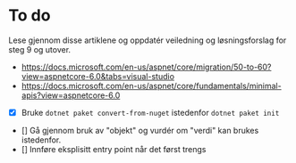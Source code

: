 # To do

Lese gjennom disse artiklene og oppdatér veiledning og løsningsforslag for steg 9 og utover.

- <https://docs.microsoft.com/en-us/aspnet/core/migration/50-to-60?view=aspnetcore-6.0&tabs=visual-studio>
- <https://docs.microsoft.com/en-us/aspnet/core/fundamentals/minimal-apis?view=aspnetcore-6.0>
- [X] Bruke `dotnet paket convert-from-nuget` istedenfor `dotnet paket init`
- [] Gå gjennom bruk av "objekt" og vurdér om "verdi" kan brukes istedenfor.
- [] Innføre eksplisitt entry point når det først trengs
